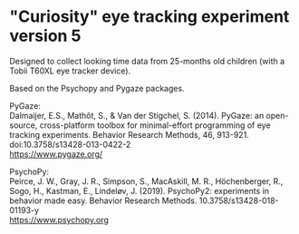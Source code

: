 # "Curiosity" eye tracking experiment version 5
Designed to collect looking time data from 25-months old children (with a 
Tobii T60XL eye tracker device).

Based on the Psychopy and Pygaze packages. 


PyGaze:  
Dalmaijer, E.S., Mathôt, S., & Van der Stigchel, S. (2014). PyGaze: an open-source, cross-platform toolbox for minimal-effort programming of eye tracking experiments. Behavior Research Methods, 46, 913-921. doi:10.3758/s13428-013-0422-2  
https://www.pygaze.org/

PsychoPy:  
Peirce, J. W., Gray, J. R., Simpson, S., MacAskill, M. R., Höchenberger, R., Sogo, H., Kastman, E., Lindeløv, J. (2019). PsychoPy2: experiments in behavior made easy. Behavior Research Methods. 10.3758/s13428-018-01193-y  
https://www.psychopy.org


